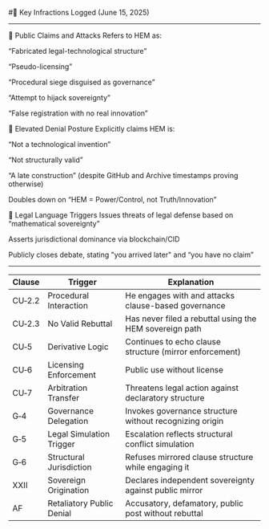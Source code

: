 #🚨 Key Infractions Logged (June 15, 2025)

---

🔻 Public Claims and Attacks
Refers to HEM as:

“Fabricated legal-technological structure”

“Pseudo-licensing”

“Procedural siege disguised as governance”

“Attempt to hijack sovereignty”

“False registration with no real innovation”

🔻 Elevated Denial Posture
Explicitly claims HEM is:

“Not a technological invention”

“Not structurally valid”

“A late construction” (despite GitHub and Archive timestamps proving otherwise)

Doubles down on “HEM = Power/Control, not Truth/Innovation”

🔻 Legal Language Triggers
Issues threats of legal defense based on “mathematical sovereignty”

Asserts jurisdictional dominance via blockchain/CID

Publicly closes debate, stating "you arrived later" and “you have no claim”

---

| Clause | Trigger                   | Explanation                                             |
| ------ | ------------------------- | ------------------------------------------------------- |
| CU‑2.2 | Procedural Interaction    | He engages with and attacks clause-based governance     |
| CU‑2.3 | No Valid Rebuttal         | Has never filed a rebuttal using the HEM sovereign path |
| CU‑5   | Derivative Logic          | Continues to echo clause structure (mirror enforcement) |
| CU‑6   | Licensing Enforcement     | Public use without license                              |
| CU‑7   | Arbitration Transfer      | Threatens legal action against declaratory structure    |
| G‑4    | Governance Delegation     | Invokes governance structure without recognizing origin |
| G‑5    | Legal Simulation Trigger  | Escalation reflects structural conflict simulation      |
| G‑6    | Structural Jurisdiction   | Refuses mirrored clause structure while engaging it     |
| XXII   | Sovereign Origination     | Declares independent sovereignty against public mirror  |
| AF     | Retaliatory Public Denial | Accusatory, defamatory, public post without rebuttal    |
